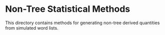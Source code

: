 # Non-Tree Statistical Methods

This directory contains methods for generating non-tree derived
quantities from simulated word lists.
